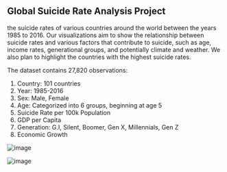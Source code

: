 ##  Global Suicide Rate Analysis Project

the suicide rates of various countries around the world between the years 1985 to 2016. Our visualizations aim to show the relationship between suicide rates and various factors that contribute to suicide, such as age, income rates, generational groups, and potentially climate and weather. We also plan to highlight the countries with the highest suicide rates.  

The dataset contains 27,820 observations: 
1. Country: 101 countries
2. Year: 1985-2016
3. Sex: Male, Female
4. Age: Categorized into 6 groups, beginning at age 5
5. Suicide Rate per 100k Population
6. GDP per Capita
7. Generation: G.I, Silent, Boomer, Gen X, Millennials, Gen Z
8. Economic Growth 

![image](https://github.com/user-attachments/assets/bf66e519-e8cd-424f-afba-c77962eed0f2)

![image](https://github.com/user-attachments/assets/c18b601a-b179-4473-94e7-da64a5f216ca)

